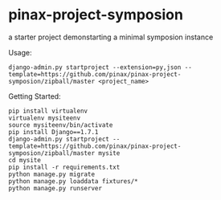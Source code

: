 pinax-project-symposion
=====================

a starter project demonstarting a minimal symposion instance


Usage:

    django-admin.py startproject --extension=py,json --template=https://github.com/pinax/pinax-project-symposion/zipball/master <project_name>

Getting Started:

    pip install virtualenv
    virtualenv mysiteenv
    source mysiteenv/bin/activate
    pip install Django==1.7.1
    django-admin.py startproject --template=https://github.com/pinax/pinax-project-symposion/zipball/master mysite
    cd mysite
    pip install -r requirements.txt
    python manage.py migrate
    python manage.py loaddata fixtures/*
    python manage.py runserver
